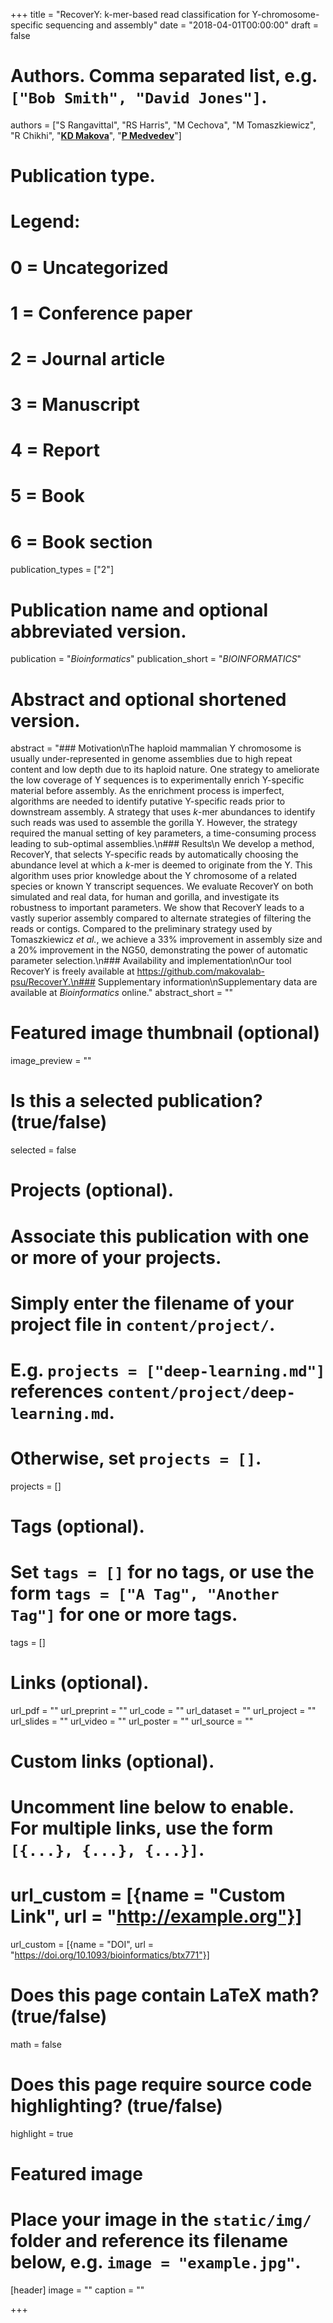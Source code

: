 +++
title = "RecoverY: k-mer-based read classification for Y-chromosome-specific sequencing and assembly"
date = "2018-04-01T00:00:00"
draft = false

# Authors. Comma separated list, e.g. `["Bob Smith", "David Jones"]`.
authors = ["S Rangavittal", "RS Harris", "M Cechova", "M Tomaszkiewicz", "R Chikhi", "[__KD Makova__](http://www.bx.psu.edu/makova_lab)", "[__P Medvedev__](http://medvedevgroup.com)"]

# Publication type.
# Legend:
# 0 = Uncategorized
# 1 = Conference paper
# 2 = Journal article
# 3 = Manuscript
# 4 = Report
# 5 = Book
# 6 = Book section
publication_types = ["2"]

# Publication name and optional abbreviated version.
publication = "_Bioinformatics_"
publication_short = "_BIOINFORMATICS_"

# Abstract and optional shortened version.
abstract = "### Motivation\nThe haploid mammalian Y chromosome is usually under-represented in genome assemblies due to high repeat content and low depth due to its haploid nature. One strategy to ameliorate the low coverage of Y sequences is to experimentally enrich Y-specific material before assembly. As the enrichment process is imperfect, algorithms are needed to identify putative Y-specific reads prior to downstream assembly. A strategy that uses _k_-mer abundances to identify such reads was used to assemble the gorilla Y. However, the strategy required the manual setting of key parameters, a time-consuming process leading to sub-optimal assemblies.\n### Results\n We develop a method, RecoverY, that selects Y-specific reads by automatically choosing the abundance level at which a _k_-mer is deemed to originate from the Y. This algorithm uses prior knowledge about the Y chromosome of a related species or known Y transcript sequences. We evaluate RecoverY on both simulated and real data, for human and gorilla, and investigate its robustness to important parameters. We show that RecoverY leads to a vastly superior assembly compared to alternate strategies of filtering the reads or contigs. Compared to the preliminary strategy used by Tomaszkiewicz _et al._, we achieve a 33% improvement in assembly size and a 20% improvement in the NG50, demonstrating the power of automatic parameter selection.\n### Availability and implementation\nOur tool RecoverY is freely available at https://github.com/makovalab-psu/RecoverY.\n### Supplementary information\nSupplementary data are available at _Bioinformatics_ online."
abstract_short = ""

# Featured image thumbnail (optional)
image_preview = ""

# Is this a selected publication? (true/false)
selected = false

# Projects (optional).
#   Associate this publication with one or more of your projects.
#   Simply enter the filename of your project file in `content/project/`.
#   E.g. `projects = ["deep-learning.md"]` references `content/project/deep-learning.md`.
#   Otherwise, set `projects = []`.
projects = []

# Tags (optional).
#   Set `tags = []` for no tags, or use the form `tags = ["A Tag", "Another Tag"]` for one or more tags.
tags = []

# Links (optional).
url_pdf = ""
url_preprint = ""
url_code = ""
url_dataset = ""
url_project = ""
url_slides = ""
url_video = ""
url_poster = ""
url_source = ""

# Custom links (optional).
#   Uncomment line below to enable. For multiple links, use the form `[{...}, {...}, {...}]`.
# url_custom = [{name = "Custom Link", url = "http://example.org"}]
url_custom = [{name = "DOI", url = "https://doi.org/10.1093/bioinformatics/btx771"}]

# Does this page contain LaTeX math? (true/false)
math = false

# Does this page require source code highlighting? (true/false)
highlight = true

# Featured image
# Place your image in the `static/img/` folder and reference its filename below, e.g. `image = "example.jpg"`.
[header]
image = ""
caption = ""

+++
